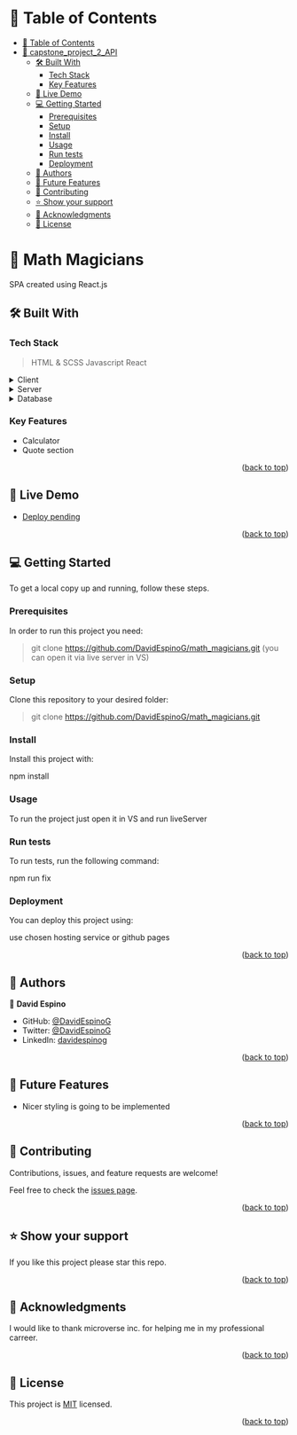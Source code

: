 <a id="readme-top"></a>

# 📗 Table of Contents

- [📗 Table of Contents](#-table-of-contents)
- [📖 capstone\_project\_2\_API ](#-capstone_project_2_api-)
  - [🛠 Built With ](#-built-with-)
    - [Tech Stack ](#tech-stack-)
    - [Key Features ](#key-features-)
  - [🚀 Live Demo ](#-live-demo-)
  - [💻 Getting Started ](#-getting-started-)
    - [Prerequisites](#prerequisites)
    - [Setup](#setup)
    - [Install](#install)
    - [Usage](#usage)
    - [Run tests](#run-tests)
    - [Deployment](#deployment)
  - [👥 Authors ](#-authors-)
  - [🔭 Future Features ](#-future-features-)
  - [🤝 Contributing ](#-contributing-)
  - [⭐️ Show your support ](#️-show-your-support-)
  - [🙏 Acknowledgments ](#-acknowledgments-)
  - [📝 License ](#-license-)

<!-- PROJECT DESCRIPTION -->

# 📖 Math Magicians <a id="about-project"></a>

SPA created using React.js

## 🛠 Built With <a id="built-with"></a>

### Tech Stack <a id="tech-stack"></a>

> HTML & SCSS
> Javascript
> React

<details>
  <summary>Client</summary>
  <ul>
    <li><a href="#">HTML, SCSS & React</a></li>
  </ul>
</details>

<details>
  <summary>Server</summary>
  <ul>
    <li><a href="#">N/A</a></li>
    <li><a href="#">N/A</a></li>
  </ul>
</details>

<details>
<summary>Database</summary>
  <ul>
    <li><a href="#">N/A</a></li>
  </ul>
</details>

<!-- Features -->

### Key Features <a id="key-features"></a>

- Calculator
- Quote section

<p align="right">(<a href="#readme-top">back to top</a>)</p>

<!-- LIVE DEMO -->

## 🚀 Live Demo <a id="live-demo"></a>


- [Deploy pending]()


<p align="right">(<a href="#readme-top">back to top</a>)</p>

<!-- GETTING STARTED -->

## 💻 Getting Started <a id="getting-started"></a>


To get a local copy up and running, follow these steps.

### Prerequisites

In order to run this project you need:

> git clone https://github.com/DavidEspinoG/math_magicians.git
> (you can open it via live server in VS)

### Setup

Clone this repository to your desired folder:

> git clone https://github.com/DavidEspinoG/math_magicians.git

### Install

Install this project with:

npm install

### Usage

To run the project just open it in VS and run liveServer


### Run tests

To run tests, run the following command:

npm run fix

### Deployment

You can deploy this project using:

use chosen hosting service or github pages

<p align="right">(<a href="#readme-top">back to top</a>)</p>

<!-- AUTHORS -->

## 👥 Authors <a id="authors"></a>


👤 **David Espino**

- GitHub: [@DavidEspinoG](https://github.com/DavidEspinoG)
- Twitter: [@DavidEspinoG](https://twitter.com/DavidEspinoG)
- LinkedIn: [davidespinog](https://linkedin.com/in/davidespinog)

<p align="right">(<a href="#readme-top">back to top</a>)</p>

<!-- FUTURE FEATURES -->

## 🔭 Future Features <a id="future-features"></a>


- Nicer styling is going to be implemented

<p align="right">(<a href="#readme-top">back to top</a>)</p>

<!-- CONTRIBUTING -->

## 🤝 Contributing <a id="contributing"></a>

Contributions, issues, and feature requests are welcome!

Feel free to check the [issues page](https://github.com/DavidEspinoG/math_magicians/issues/).

<p align="right">(<a href="#readme-top">back to top</a>)</p>

<!-- SUPPORT -->

## ⭐️ Show your support <a id="support"></a>

If you like this project please star this repo.

<p align="right">(<a href="#readme-top">back to top</a>)</p>

<!-- ACKNOWLEDGEMENTS -->

## 🙏 Acknowledgments <a id="acknowledgements"></a>

I would like to thank microverse inc. for helping me in my professional carreer. 

<p align="right">(<a href="#readme-top">back to top</a>)</p>

<!-- LICENSE -->

## 📝 License <a id="license"></a>

This project is [MIT](./MIT.md) licensed.

<p align="right">(<a href="#readme-top">back to top</a>)</p>
